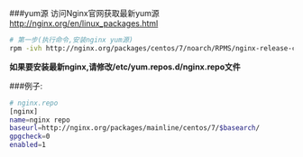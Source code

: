 ###yum源
访问Nginx官网获取最新yum源 http://nginx.org/en/linux_packages.html

```bash
# 第一步(执行命令,安装nginx yum源)
rpm -ivh http://nginx.org/packages/centos/7/noarch/RPMS/nginx-release-centos-7-0.el7.ngx.noarch.rpm
```
**如果要安装最新nginx,请修改/etc/yum.repos.d/nginx.repo文件**

###例子:
```bash
# nginx.repo
[nginx]
name=nginx repo
baseurl=http://nginx.org/packages/mainline/centos/7/$basearch/
gpgcheck=0
enabled=1
```